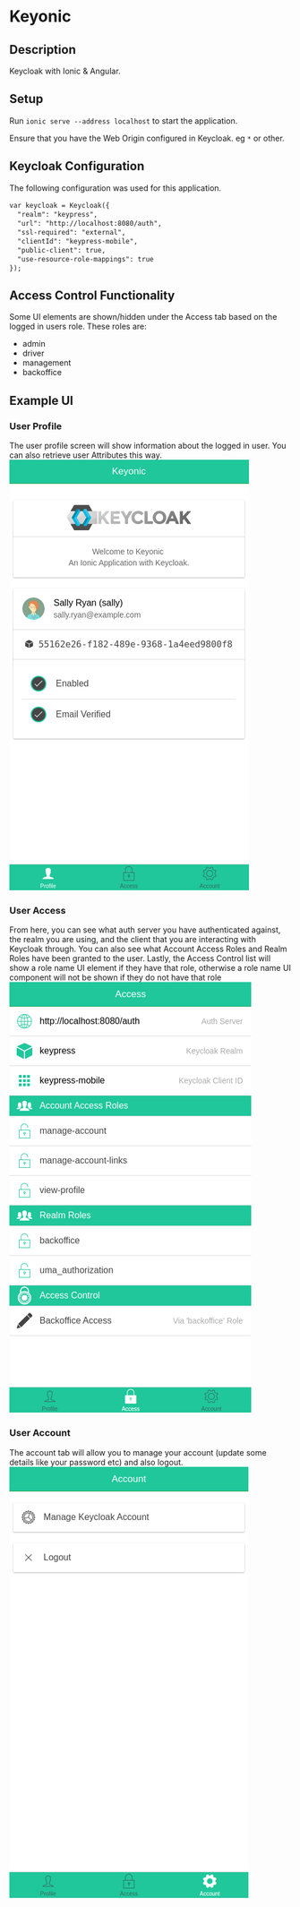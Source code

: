 # Keyonic
## Description
Keycloak with Ionic & Angular.

## Setup
Run `ionic serve --address localhost` to start the application.

Ensure that you have the Web Origin configured in Keycloak. eg `*` or other.

## Keycloak Configuration
The following configuration was used for this application.

```
var keycloak = Keycloak({
  "realm": "keypress",
  "url": "http://localhost:8080/auth",
  "ssl-required": "external",
  "clientId": "keypress-mobile",
  "public-client": true,
  "use-resource-role-mappings": true
});
```

## Access Control Functionality
Some UI elements are shown/hidden under the Access tab based on the logged in users role. These roles are:
* admin
* driver
* management
* backoffice

## Example UI
### User Profile
The user profile screen will show information about the logged in user. You can also retrieve user Attributes this way.
![](www/img/sample.png)

### User Access
From here, you can see what auth server you have authenticated against, the realm you are using, and the client that you are interacting with Keycloak through. You can also see what Account Access Roles and Realm Roles have been granted to the user. Lastly, the Access Control list will show a role name UI element if they have that role, otherwise a role name UI component will not be shown if they do not have that role
![](www/img/sample2.png)

### User Account
The account tab will allow you to manage your account (update some details like your password etc) and also logout.
![](www/img/sample3.png)